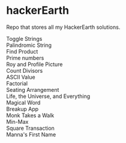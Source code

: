 # hackerEarth

Repo that stores all my HackerEarth solutions.


Toggle Strings  
Palindromic String  
Find Product  
Prime numbers  
Roy and Profile Picture  
Count Divisors  
ASCII Value  
Factorial  
Seating Arrangement  
Life, the Universe, and Everything  
Magical Word   
Breakup App   
Monk Takes a Walk   
Min-Max  
Square Transaction    
Manna's First Name  